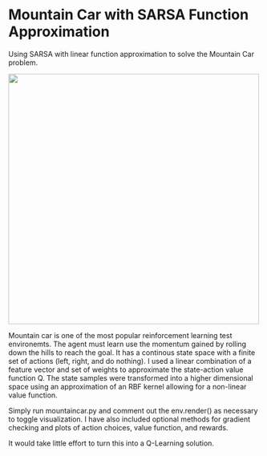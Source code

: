 # Mountain Car with SARSA Function Approximation

Using SARSA with linear function approximation to solve the Mountain Car problem.

<img src="https://i.imgur.com/NYMsQqX.png" width="500"/>

Mountain car is one of the most popular reinforcement learning test environemts. The agent must learn use the momentum gained by rolling down the hills to reach the goal. It has a continous state space with a finite set of actions (left, right, and do nothing). I used a linear combination of a feature vector and set of weights to approximate the state-action value function Q. The state samples were transformed into a higher dimensional space using an approximation of an RBF kernel allowing for a non-linear value function. 

Simply run mountaincar.py and comment out the env.render() as necessary to toggle visualization. I have also included optional methods for gradient checking and plots of action choices, value function, and rewards. 

It would take little effort to turn this into a Q-Learning solution. 
